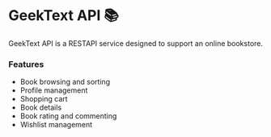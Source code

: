 # GeekText API 📚
GeekText API is a RESTAPI service designed to support an online bookstore.

### Features
- Book browsing and sorting
- Profile management
- Shopping cart
- Book details
- Book rating and commenting
- Wishlist management
